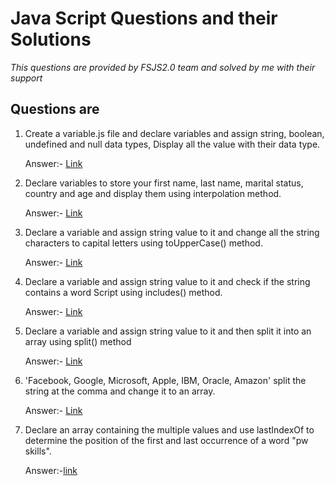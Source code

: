 # Java Script Questions and their Solutions

_This questions are provided by FSJS2.0 team and solved by me with their support_

## Questions are

1) Create a variable.js file and declare variables and assign string, boolean, undefined and null data types, Display all the value with their data type.

    Answer:-  [Link]('./variable.js')
2) Declare variables to store your first name, last name, marital status, country and age and display them using interpolation method.

    Answer:-  [Link]('./interploation.js')
3) Declare a variable and assign string value to it and change all the string characters to capital letters using toUpperCase() method.

    Answer:-  [Link]('./toUpperCase.js')
4) Declare a variable and assign string value to it and check if the string contains a word Script using includes() method.
   
    Answer:- [Link]('./includes.js')
5) Declare a variable and assign string value to it and then split it into an array using split() method
    
    Answer:- [Link]('./split1.js')
6) 'Facebook, Google, Microsoft, Apple, IBM, Oracle, Amazon' split the string at the comma and change it to an array.

    Answer:- [Link]('./split2.js')
7) Declare an array containing the multiple values and use lastIndexOf to determine the position of the first and last occurrence of a word "pw skills".


    Answer:-[link]('./lastIndexOf.js')
